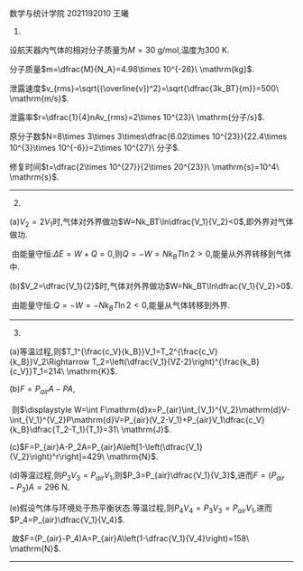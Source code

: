 数学与统计学院 2021192010 王曦

1.

设航天器内气体的相对分子质量为$M=30\ \mathrm{g/mol}$,温度为$300\ \mathrm{K}$.

分子质量$m=\dfrac{M}{N_A}=4.98\times 10^{-26}\ \mathrm{kg}$.

泄露速度$v_{rms}=\sqrt{(\overline{v})^2}=\sqrt{\dfrac{3k_BT}{m}}=500\ \mathrm{m/s}$.

泄露率$r=\dfrac{1}{4}nAv_{rms}=2\times 10^{23}\ \mathrm{分子/s}$.

原分子数$N=8\times 3\times 3\times\dfrac{6.02\times 10^{23}}{22.4\times 10^{3}\times 10^{-6}}=2\times 10^{27}\ 分子$.

修复时间$t=\dfrac{2\times 10^{27}}{2\times 20^{23}}\ \mathrm{s}=10^4\ \mathrm{s}$.

---

2.

(a)$V_2=2V_1$时,气体对外界做功$W=Nk_BT\ln\dfrac{V_1}{V_2}<0$,即外界对气体做功.

​	由能量守恒:$\Delta E=W+Q=0$,则$Q=-W=Nk_BT\ln 2>0$,能量从外界转移到气体中.

(b)$V_2=\dfrac{V_1}{2}$时,气体对外界做功$W=Nk_BT\ln\dfrac{V_1}{V_2}>0$.

​	由能量守恒:$Q=-W=-Nk_BT\ln 2<0$,能量从气体转移到外界.

---

3.

(a)等温过程,则$T_1^{\frac{c_V}{k_B}}V_1=T_2^{\frac{c_V}{k_B}}V_2\Rightarrow T_2=\left(\dfrac{V_1}{VZ-2}\right)^{\frac{k_B}{c_V}}T_1=214\ \mathrm{K}$.

(b)$F=P_{air}A-PA$,

​	则$\displaystyle W=\int F\mathrm{d}x=P_{air}\int_{V_1}^{V_2}\mathrm{d}V-\int_{V_1}^{V_2}P\mathrm{d}V=P_{air}(V_2-V_1)+P_{air}V_1\dfrac{c_V}{k_B}\dfrac{T_2-T_1}{T_1}=31\ \mathrm{J}$.

(c)$F=P_{air}A-P_2A=P_{air}A\left[1-\left(\dfrac{V_1}{V_2}\right)^r\right]=429\ \mathrm{N}$.

(d)等温过程,则$P_3V_3=P_{air}V_1$,则$P_3=P_{air}\dfrac{V_1}{V_3}$,进而$F=(P_{air}-P_3)A=296\ \mathrm{N}$.

(e)假设气体与环境处于热平衡状态.等温过程,则$P_4V_4=P_3V_3=P_{air}V_1$,进而$P_4=P_{air}\dfrac{V_1}{V_4}$.

​	故$F=(P_{air}-P_4)A=P_{air}A\left(1-\dfrac{V_1}{V_4}\right)=158\ \mathrm{N}$.

----

